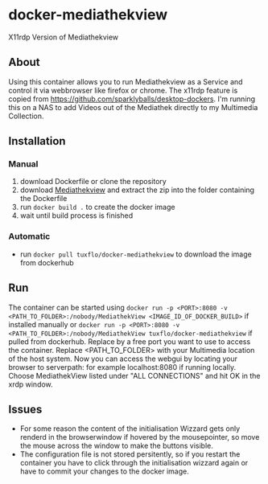 # docker-mediathekview
X11rdp Version of Mediathekview
## About
Using this container allows you to run Mediathekview as a Service and control it via webbrowser like firefox or chrome.
The x11rdp feature is copied from https://github.com/sparklyballs/desktop-dockers.
I'm running this on a NAS to add Videos out of the Mediathek directly to my Multimedia Collection.

## Installation
### Manual

1. download Dockerfile or clone the repository
2. download [Mediathekview](http://sourceforge.net/projects/zdfmediathk/files/Mediathek/) and extract the zip into the folder containing the Dockerfile
3. run `docker build .` to create the docker image
4. wait until build process is finished

### Automatic

* run `docker pull tuxflo/docker-mediathekview` to download the image from dockerhub

## Run
The container can be started using `docker run -p <PORT>:8080 -v <PATH_TO_FOLDER>:/nobody/MediathekView <IMAGE_ID_OF_DOCKER_BUILD>` if installed manually or `docker run -p <PORT>:8080 -v <PATH_TO_FOLDER>:/nobody/MediathekView tuxflo/docker-mediathekview` if pulled from dockerhub. Replace <PORT> by a free port you want to use to access the container. Replace <PATH_TO_FOLDER> with your Multimedia location of the host system.
Now you can access the webgui by locating your browser to serverpath:<PORT> for example localhost:8080 if running locally. Choose MediathekView listed under "ALL CONNECTIONS" and hit OK in the xrdp window.

## Issues
* For some reason the content of the initialisation Wizzard gets only renderd in the browserwindow if hovered by the mousepointer, so move the mouse across the window to make the buttons visible.
* The configuration file is not stored persitently, so if you restart the container you have to click through the initialisation wizzard again or have to commit your changes to the docker image.
